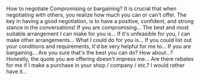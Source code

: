 How to negotiate
Compromising or bargaining?
It is crucial that when negotiating with others, you realize how much you can or can't offer. The key in having a good negotiation, is to have a positive, confident, and strong stance in the conversations!
If you are compromising...
The best and most suitable arrangement I can make for you is...
If it's unfeasible for you, I can make other arrangements...
What I could do for you is...
If you could list out your conditions and requirements, it'd be very helpful for me to...
If you are bargaining...
Are you sure that's the best you can do? How about...?
Honestly, the quote you are offering doesn't impress me...
Are there rebates for me if I make a purchase in your shop / company / etc.?
I would rather have it...





